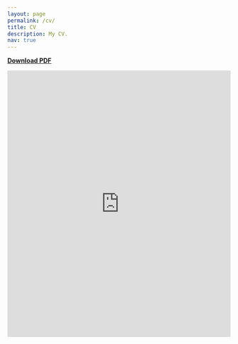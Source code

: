 ```yaml
---
layout: page
permalink: /cv/
title: CV
description: My CV.
nav: true
---
```

[**Download PDF**](https://panyan7.github.io/assets/pdf/Yan_Pan_Resume.pdf)

<embed src="https://panyan7.github.io/assets/pdf/Yan_Pan_Resume.pdf" type="application/pdf" width="100%" height="600px" />

